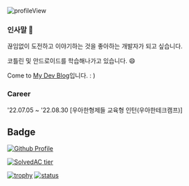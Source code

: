 <p> <img src="https://komarev.com/ghpvc/?username=bn-tw2020" alt="profileView" /> </p>

### 인사말 👋

끊임없이 도전하고 이야기하는 것을 좋아하는 개발자가 되고 싶습니다.

코틀린 및 안드로이드를 학습해나가고 있습니다. 😄

Come to [My Dev Blog](http://bn-tw2020.github.io/)입니다. : ) 
<!-- 에서 [Brunch](https://brunch.co.kr/@taewooda)로 이전했습니다.-->
                                       
### Career

'22.07.05 ~ '22.08.30 [우아한형제들 교육형 인턴(우아한테크캠프)]

## Badge


[![Github Profile](https://github-readme-stats.vercel.app/api?username=bn-tw2020&show_icons=true)](#)

[![SolvedAC tier](http://mazassumnida.wtf/api/v2/generate_badge?boj=ap4o)](https://solved.ac/ap4o)  

[![trophy](https://github-profile-trophy.vercel.app/?username=bn-tw2020&theme=chalk&row=1&column=7)](https://github.com/ryo-ma/github-profile-trophy) 
[![status](https://github-readme-streak-stats.herokuapp.com/?user=bn-tw2020)](#)
